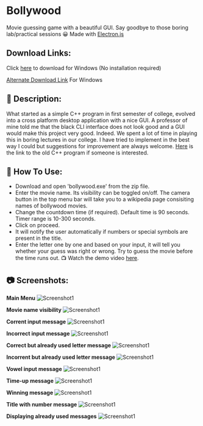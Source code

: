 # Bollywood
Movie guessing game with a beautiful GUI. Say goodbye to those boring lab/practical sessions 😀
Made with [Electron.js](https://www.electronjs.org/ "Electron.js")

## Download Links:
Click [here](https://github.com/Aadityajoshi151/Bollywood/releases/download/v1.0/Bollywood.-.Windows.rar) to download for Windows (No installation required)

[Alternate Download Link](http://www.mediafire.com/file/6lrbmiwi141uzmd/Bollywood_-_Windows.rar/file) For Windows

## 📝 Description:
What started as a simple C++ program in first semester of college, evolved into a cross platform desktop application with a nice GUI. A professor of mine told me that the black CLI interface does not look good and a GUI would make this project very good. Indeed.
We spent a lot of time in playing this in boring lectures in our college.
I have tried to implement in the best way I could but suggestions for improvement are always welcome.
[Here](https://github.com/Aadityajoshi151/Bollywood-CPP "Here") is the link to the old C++ program if someone is interested.

## 📜 How To Use:
- Download and open 'bollywood.exe' from the zip file.
- Enter the movie name. Its visibility can be toggled on/off. The camera button in the top menu bar will take you to a wikipedia page consisiting names of bollywood movies.
- Change the countdown time (if required).
Default time is 90 seconds.
Timer range is 10-300 seconds.
- Click on proceed.
- It will notify the user automatically if numbers or special symbols are present in the title.
- Enter the letter one by one and based on your input, it will tell you whether your guess was right or wrong. Try to guess the movie before the time runs out.
📺 Watch the demo video [here](https://www.youtube.com/watch?v=6DMQYRhATLY "here").

## 📷 Screenshots:
**Main Menu**
![Screenshot1](screenshots/1.JPG)

**Movie name visibility**
![Screenshot1](screenshots/2.JPG)

**Corrent input message**
![Screenshot1](screenshots/3.jpg)

**Incorrect input message**
![Screenshot1](screenshots/4.jpg)

**Correct but already used letter message**
![Screenshot1](screenshots/5.jpg)

**Incorrent but already used letter message**
![Screenshot1](screenshots/6.jpg)

**Vowel input message**
![Screenshot1](screenshots/7.jpg)

**Time-up message**
![Screenshot1](screenshots/8.jpg)

**Winning message**
![Screenshot1](screenshots/9.jpg)

**Title with number message**
![Screenshot1](screenshots/10.jpg)

**Displaying already used messages**
![Screenshot1](screenshots/12.jpg)

